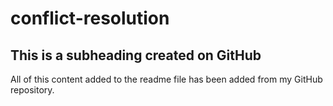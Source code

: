# conflict-resolution

## This is a subheading created on GitHub

All of this content added to the readme file has been added from my GitHub repository.
